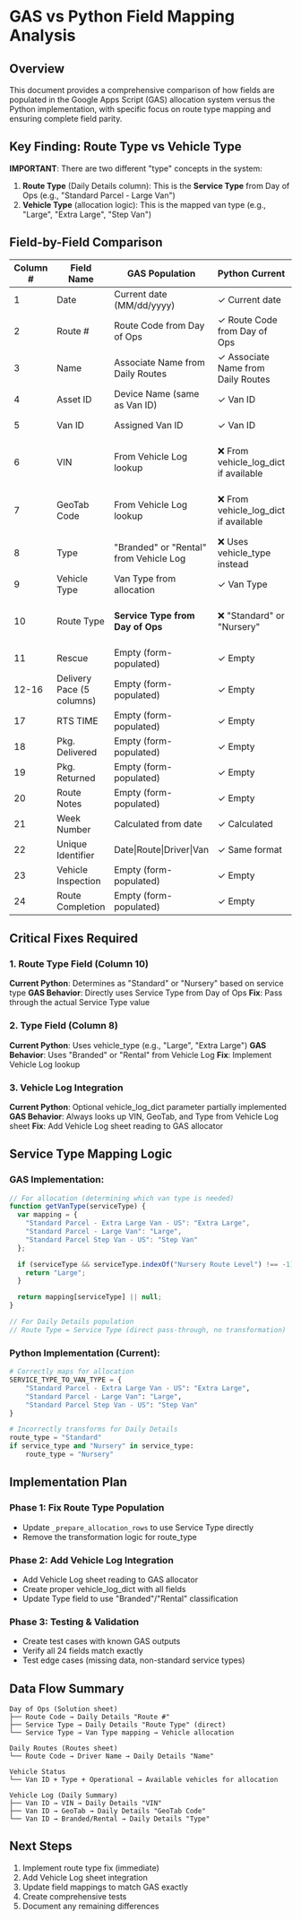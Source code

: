 # GAS vs Python Field Mapping Analysis

## Overview
This document provides a comprehensive comparison of how fields are populated in the Google Apps Script (GAS) allocation system versus the Python implementation, with specific focus on route type mapping and ensuring complete field parity.

## Key Finding: Route Type vs Vehicle Type
**IMPORTANT**: There are two different "type" concepts in the system:
1. **Route Type** (Daily Details column): This is the **Service Type** from Day of Ops (e.g., "Standard Parcel - Large Van")
2. **Vehicle Type** (allocation logic): This is the mapped van type (e.g., "Large", "Extra Large", "Step Van")

## Field-by-Field Comparison

| Column # | Field Name | GAS Population | Python Current | Status | Action Required |
|----------|------------|----------------|----------------|---------|-----------------|
| 1 | Date | Current date (MM/dd/yyyy) | ✓ Current date | ✅ Match | None |
| 2 | Route # | Route Code from Day of Ops | ✓ Route Code from Day of Ops | ✅ Match | None |
| 3 | Name | Associate Name from Daily Routes | ✓ Associate Name from Daily Routes | ✅ Match | None |
| 4 | Asset ID | Device Name (same as Van ID) | ✓ Van ID | ✅ Match | None |
| 5 | Van ID | Assigned Van ID | ✓ Van ID | ✅ Match | None |
| 6 | VIN | From Vehicle Log lookup | ❌ From vehicle_log_dict if available | ⚠️ Partial | Need Vehicle Log sheet integration |
| 7 | GeoTab Code | From Vehicle Log lookup | ❌ From vehicle_log_dict if available | ⚠️ Partial | Need Vehicle Log sheet integration |
| 8 | Type | "Branded" or "Rental" from Vehicle Log | ❌ Uses vehicle_type instead | ❌ Wrong | Fix to use Vehicle Log data |
| 9 | Vehicle Type | Van Type from allocation | ✓ Van Type | ✅ Match | None |
| 10 | Route Type | **Service Type from Day of Ops** | ❌ "Standard" or "Nursery" | ❌ Wrong | Fix to use actual Service Type |
| 11 | Rescue | Empty (form-populated) | ✓ Empty | ✅ Match | None |
| 12-16 | Delivery Pace (5 columns) | Empty (form-populated) | ✓ Empty | ✅ Match | None |
| 17 | RTS TIME | Empty (form-populated) | ✓ Empty | ✅ Match | None |
| 18 | Pkg. Delivered | Empty (form-populated) | ✓ Empty | ✅ Match | None |
| 19 | Pkg. Returned | Empty (form-populated) | ✓ Empty | ✅ Match | None |
| 20 | Route Notes | Empty (form-populated) | ✓ Empty | ✅ Match | None |
| 21 | Week Number | Calculated from date | ✓ Calculated | ✅ Match | None |
| 22 | Unique Identifier | Date\|Route\|Driver\|Van | ✓ Same format | ✅ Match | None |
| 23 | Vehicle Inspection | Empty (form-populated) | ✓ Empty | ✅ Match | None |
| 24 | Route Completion | Empty (form-populated) | ✓ Empty | ✅ Match | None |

## Critical Fixes Required

### 1. Route Type Field (Column 10)
**Current Python**: Determines as "Standard" or "Nursery" based on service type
**GAS Behavior**: Directly uses Service Type from Day of Ops
**Fix**: Pass through the actual Service Type value

### 2. Type Field (Column 8)
**Current Python**: Uses vehicle_type (e.g., "Large", "Extra Large")
**GAS Behavior**: Uses "Branded" or "Rental" from Vehicle Log
**Fix**: Implement Vehicle Log lookup

### 3. Vehicle Log Integration
**Current Python**: Optional vehicle_log_dict parameter partially implemented
**GAS Behavior**: Always looks up VIN, GeoTab, and Type from Vehicle Log sheet
**Fix**: Add Vehicle Log sheet reading to GAS allocator

## Service Type Mapping Logic

### GAS Implementation:
```javascript
// For allocation (determining which van type is needed)
function getVanType(serviceType) {
  var mapping = {
    "Standard Parcel - Extra Large Van - US": "Extra Large",
    "Standard Parcel - Large Van": "Large",
    "Standard Parcel Step Van - US": "Step Van"
  };

  if (serviceType && serviceType.indexOf("Nursery Route Level") !== -1) {
    return "Large";
  }

  return mapping[serviceType] || null;
}

// For Daily Details population
// Route Type = Service Type (direct pass-through, no transformation)
```

### Python Implementation (Current):
```python
# Correctly maps for allocation
SERVICE_TYPE_TO_VAN_TYPE = {
    "Standard Parcel - Extra Large Van - US": "Extra Large",
    "Standard Parcel - Large Van": "Large",
    "Standard Parcel Step Van - US": "Step Van"
}

# Incorrectly transforms for Daily Details
route_type = "Standard"
if service_type and "Nursery" in service_type:
    route_type = "Nursery"
```

## Implementation Plan

### Phase 1: Fix Route Type Population
- Update `_prepare_allocation_rows` to use Service Type directly
- Remove the transformation logic for route_type

### Phase 2: Add Vehicle Log Integration
- Add Vehicle Log sheet reading to GAS allocator
- Create proper vehicle_log_dict with all fields
- Update Type field to use "Branded"/"Rental" classification

### Phase 3: Testing & Validation
- Create test cases with known GAS outputs
- Verify all 24 fields match exactly
- Test edge cases (missing data, non-standard service types)

## Data Flow Summary

```
Day of Ops (Solution sheet)
├── Route Code → Daily Details "Route #"
├── Service Type → Daily Details "Route Type" (direct)
└── Service Type → Van Type mapping → Vehicle allocation

Daily Routes (Routes sheet)
└── Route Code → Driver Name → Daily Details "Name"

Vehicle Status
└── Van ID + Type + Operational → Available vehicles for allocation

Vehicle Log (Daily Summary)
├── Van ID → VIN → Daily Details "VIN"
├── Van ID → GeoTab → Daily Details "GeoTab Code"
└── Van ID → Branded/Rental → Daily Details "Type"
```

## Next Steps
1. Implement route type fix (immediate)
2. Add Vehicle Log sheet integration
3. Update field mappings to match GAS exactly
4. Create comprehensive tests
5. Document any remaining differences
